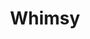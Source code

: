 ---
pid: RS136
title: Whimsy
location_transcription: '19103'
zipcode: 
outside_phl: 
neighborhood: 
age: 
age_range: 
instagram: 
image_file_name: RS_136.jpg
proposal_transcription: |-
  I have enjoyed A.R exhibits.
  I liked whimsied ideas, and not that encorporates the environment + community
topic: 
topic_summary: 
type: 
keywords_other: 
credit: 
image_labels: 
twitter: 
facebook: 
permalink: "/monuments/rs136/"
layout: item-page
---